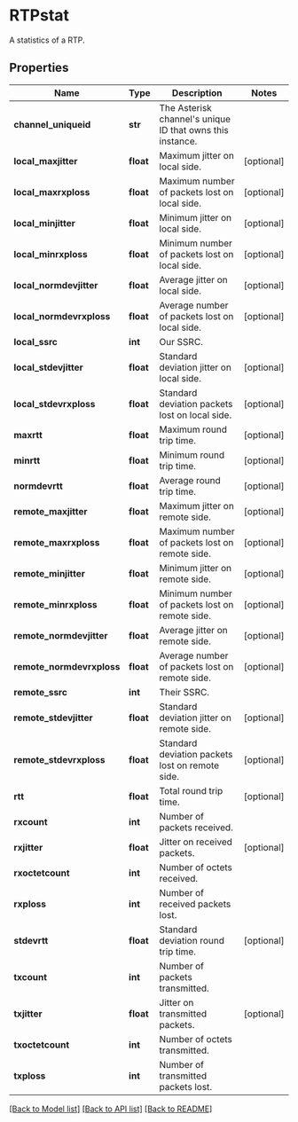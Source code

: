 # RTPstat

A statistics of a RTP.
## Properties
Name | Type | Description | Notes
------------ | ------------- | ------------- | -------------
**channel_uniqueid** | **str** | The Asterisk channel&#39;s unique ID that owns this instance. |
**local_maxjitter** | **float** | Maximum jitter on local side. | [optional]
**local_maxrxploss** | **float** | Maximum number of packets lost on local side. | [optional]
**local_minjitter** | **float** | Minimum jitter on local side. | [optional]
**local_minrxploss** | **float** | Minimum number of packets lost on local side. | [optional]
**local_normdevjitter** | **float** | Average jitter on local side. | [optional]
**local_normdevrxploss** | **float** | Average number of packets lost on local side. | [optional]
**local_ssrc** | **int** | Our SSRC. |
**local_stdevjitter** | **float** | Standard deviation jitter on local side. | [optional]
**local_stdevrxploss** | **float** | Standard deviation packets lost on local side. | [optional]
**maxrtt** | **float** | Maximum round trip time. | [optional]
**minrtt** | **float** | Minimum round trip time. | [optional]
**normdevrtt** | **float** | Average round trip time. | [optional]
**remote_maxjitter** | **float** | Maximum jitter on remote side. | [optional]
**remote_maxrxploss** | **float** | Maximum number of packets lost on remote side. | [optional]
**remote_minjitter** | **float** | Minimum jitter on remote side. | [optional]
**remote_minrxploss** | **float** | Minimum number of packets lost on remote side. | [optional]
**remote_normdevjitter** | **float** | Average jitter on remote side. | [optional]
**remote_normdevrxploss** | **float** | Average number of packets lost on remote side. | [optional]
**remote_ssrc** | **int** | Their SSRC. |
**remote_stdevjitter** | **float** | Standard deviation jitter on remote side. | [optional]
**remote_stdevrxploss** | **float** | Standard deviation packets lost on remote side. | [optional]
**rtt** | **float** | Total round trip time. | [optional]
**rxcount** | **int** | Number of packets received. |
**rxjitter** | **float** | Jitter on received packets. | [optional]
**rxoctetcount** | **int** | Number of octets received. |
**rxploss** | **int** | Number of received packets lost. |
**stdevrtt** | **float** | Standard deviation round trip time. | [optional]
**txcount** | **int** | Number of packets transmitted. |
**txjitter** | **float** | Jitter on transmitted packets. | [optional]
**txoctetcount** | **int** | Number of octets transmitted. |
**txploss** | **int** | Number of transmitted packets lost. |

[[Back to Model list]](../README.md#documentation-for-models) [[Back to API list]](../README.md#documentation-for-api-endpoints) [[Back to README]](../README.md)
